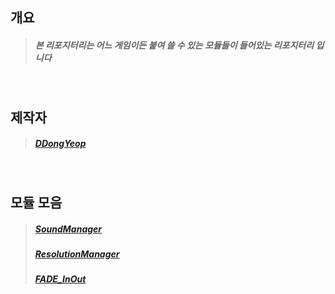 ## 개요
  >##### 본 리포지터리는 어느 게임이든 붙여 쓸 수 있는 모듈들이 들어있는 리포지터리 입니다

<br/>

## 제작자
  >##### [DDongYeop]

<br/>

## 모듈 모음
  >##### [SoundManager]
  >##### [ResolutionManager]
  >##### [FADE_InOut]








[DDongYeop]: https://github.com/DDongYeop "깃허브로 이동됩니다"
[SoundManager]: https://github.com/DDongYeop/UnityModule2021/tree/main/SoundManager "깃허브로 이동됩니다"
[ResolutionManager]: https://github.com/DDongYeop/UnityModule2021/tree/main/ResolutionManager "깃허브로 이동됩니다"
[FADE_InOut]: https://github.com/DDongYeop/UnityModule2021/tree/main/FADE_InOut "깃허브로 이동됩니다"
[LottoManager]: https://github.com/DDongYeop/UnityModule2021/tree/main/LottoManager "깃허브로 이동됩니다"
